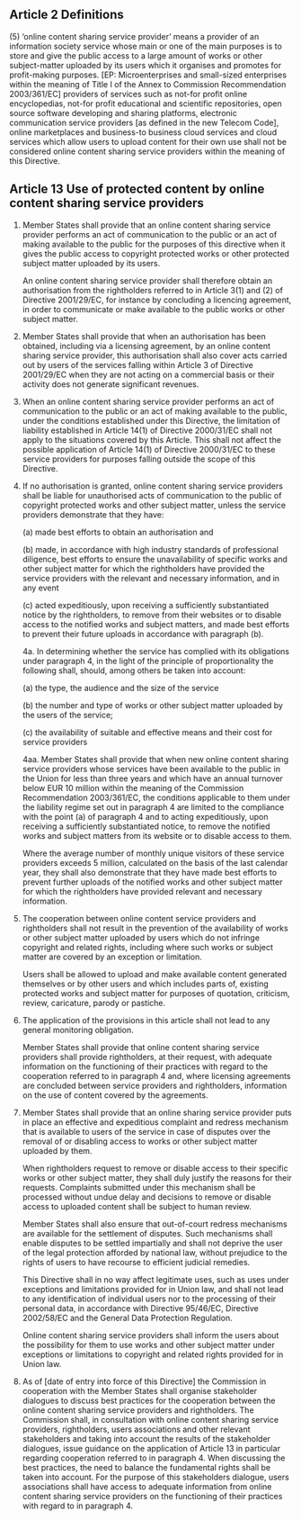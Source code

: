 ## Article 2 Definitions

(5) ‘online content sharing service provider’ means a provider of an information society service whose main or one of the main purposes is to store and give the public access to a large amount of works or other subject-matter uploaded by its users which it organises and promotes for profit-making purposes. [EP: Microenterprises and small-sized enterprises within the meaning of Title I of the Annex to Commission Recommendation 2003/361/EC] providers of services such as not-for profit online encyclopedias, not-for profit educational and scientific repositories, open source software developing and sharing platforms, electronic communication service providers [as defined in the new Telecom Code], online marketplaces and business-to business cloud services and cloud services which allow users to upload content for their own use shall not be considered online content sharing service providers within the meaning of this Directive.

## Article 13 Use of protected content by online content sharing service providers

1.  Member States shall provide that an online content sharing service provider performs an act of communication to the public or an act of making available to the public for the purposes of this directive when it gives the public access to copyright protected works or other protected subject matter uploaded by its users.

    An online content sharing service provider shall therefore obtain an authorisation from the rightholders referred to in Article 3(1) and (2) of Directive 2001/29/EC, for instance by concluding a licencing agreement, in order to communicate or make available to the public works or other subject matter.

2.  Member States shall provide that when an authorisation has been obtained, including via a licensing agreement, by an online content sharing service provider, this authorisation shall also cover acts carried out by users of the services falling within Article 3 of Directive 2001/29/EC when they are not acting on a commercial basis or their activity does not generate significant revenues.

3.  When an online content sharing service provider performs an act of communication to the public or an act of making available to the public, under the conditions established under this Directive, the limitation of liability established in Article 14(1) of Directive 2000/31/EC shall not apply to the situations covered by this Article. This shall not affect the possible application of Article 14(1) of Directive 2000/31/EC to these service providers for purposes falling outside the scope of this Directive.

4.  If no authorisation is granted, online content sharing service providers shall be liable for unauthorised acts of communication to the public of copyright protected works and other subject matter, unless the service providers demonstrate that they have:

    (a)  made best efforts to obtain an authorisation and

    (b)  made, in accordance with high industry standards of professional diligence, best efforts to ensure the unavailability of specific works and other subject matter for which the rightholders have provided the service providers with the relevant and necessary information, and in any event

    (c)  acted expeditiously, upon receiving a sufficiently substantiated notice by the rightholders, to remove from their websites or to disable access to the notified works and subject matters, and made best efforts to prevent their future uploads in accordance with paragraph (b).

    4a.  In determining whether the service has complied with its obligations under paragraph 4, in the light of the principle of proportionality the following shall, should, among others be taken into account:

    (a)  the type, the audience and the size of the service

    (b)  the number and type of works or other subject matter uploaded by the users of the service;

    (c) the availability of suitable and effective means and their cost for service providers

    4aa.  Member States shall provide that when new online content sharing service providers whose services have been available to the public in the Union for less than three years and which have an annual turnover below EUR 10 million within the meaning of the Commission Recommendation 2003/361/EC, the conditions applicable to them under the liability regime set out in paragraph 4 are limited to the compliance with the point (a) of paragraph 4 and to acting expeditiously, upon receiving a sufficiently substantiated notice, to remove the notified works and subject matters from its website or to disable access to them.

    Where the average number of monthly unique visitors of these service providers exceeds 5 million, calculated on the basis of the last calendar year, they shall also demonstrate that they have made best efforts to prevent further uploads of the notified works and other subject matter for which the rightholders have provided relevant and necessary information.

5.  The cooperation between online content service providers and rightholders shall not result in the prevention of the availability of works or other subject matter uploaded by users which do not infringe copyright and related rights, including where such works or subject matter are covered by an exception or limitation.

    Users shall be allowed to upload and make available content generated themselves or by other users and which includes parts of, existing protected works and subject matter for purposes of quotation, criticism, review, caricature, parody or pastiche.

7.  The application of the provisions in this article shall not lead to any general monitoring obligation.

    Member States shall provide that online content sharing service providers shall provide rightholders, at their request, with adequate information on the functioning of their practices with regard to the cooperation referred to in paragraph 4 and, where licensing agreements are concluded between service providers and rightholders, information on the use of content covered by the agreements.

8.  Member States shall provide that an online sharing service provider puts in place an effective and expeditious complaint and redress mechanism that is available to users of the service in case of disputes over the removal of or disabling access to works or other subject matter uploaded by them.

    When rightholders request to remove or disable access to their specific works or other subject matter, they shall duly justify the reasons for their requests. Complaints submitted under this mechanism shall be processed without undue delay and decisions to remove or disable access to uploaded content shall be subject to human review. 

    Member States shall also ensure that out-of-court redress mechanisms are available for the settlement of disputes. Such mechanisms shall enable disputes to be settled impartially and shall not deprive the user of the legal protection afforded by national law, without prejudice to the rights of users to have recourse to efficient judicial remedies. 

    This Directive shall in no way affect legitimate uses, such as uses under exceptions and limitations provided for in Union law, and shall not lead to any identification of individual users nor to the processing of their personal data, in accordance with Directive 95/46/EC, Directive 2002/58/EC and the General Data Protection Regulation.

    Online content sharing service providers shall inform the users about the possibility for them to use works and other subject matter under exceptions or limitations to copyright and related rights provided for in Union law.

9.  As of [date of entry into force of this Directive] the Commission in cooperation with the Member States shall organise stakeholder dialogues to discuss best practices for the cooperation between the online content sharing service providers and rightholders. The Commission shall, in consultation with online content sharing service providers, rightholders, users associations and other relevant stakeholders and taking into account the results of the stakeholder dialogues, issue guidance on the application of Article 13 in particular regarding cooperation referred to in paragraph 4. When discussing the best practices, the need to balance the fundamental rights shall be taken into account. For the purpose of this stakeholders dialogue, users associations shall have access to adequate information from online content sharing service providers on the functioning of their practices with regard to in paragraph 4.

